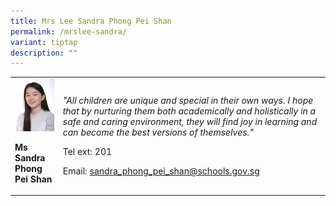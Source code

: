 ```yaml
---
title: Mrs Lee Sandra Phong Pei Shan
permalink: /mrslee-sandra/
variant: tiptap
description: ""
---
```

<p></p><table><tbody><tr><td rowspan="1" colspan="1"><div class="isomer-image-wrapper"><img style="width: 100%;" height="auto" width="100%" src="/images/eng3.jpg"></div><p><strong>Ms Sandra Phong Pei Shan</strong></p></td><td rowspan="1" colspan="1"><p><em>"All children are unique and special in their own ways. I hope that by nurturing them both academically and holistically in a safe and caring environment, they will find joy in learning and can become the best versions of themselves."</em></p><p>Tel ext: 201</p><p>Email:&nbsp;<a href="mailto:sandra_phong_pei_shan@schools.gov.sg" rel="noopener noreferrer nofollow" target="_blank">sandra_phong_pei_shan@schools.gov.sg</a></p></td></tr></tbody></table><p></p>